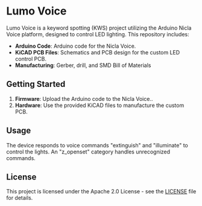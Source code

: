 # Lumo Voice

Lumo Voice is a keyword spotting (KWS) project utilizing the Arduino Nicla Voice platform, designed to control LED lighting. This repository includes:

- **Arduino Code**: Arduino code for the Nicla Voice.
- **KiCAD PCB Files**: Schematics and PCB design for the custom LED control PCB.
- **Manufacturing**: Gerber, drill, and SMD Bill of Materials

## Getting Started

1. **Firmware**: Upload the Arduino code to the Nicla Voice..
2. **Hardware**: Use the provided KiCAD files to manufacture the custom PCB.

## Usage

The device responds to voice commands "extinguish" and "illuminate" to control the lights. An "z_openset" category handles unrecognized commands.

## License

This project is licensed under the Apache 2.0 License - see the [LICENSE](LICENSE) file for details.
